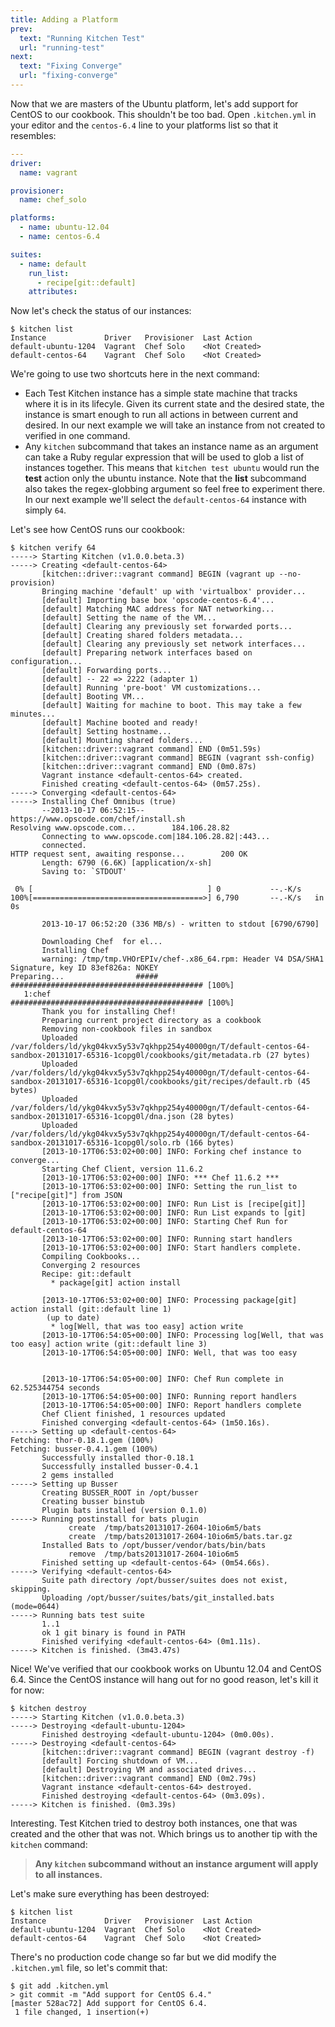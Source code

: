 ```yaml
---
title: Adding a Platform
prev:
  text: "Running Kitchen Test"
  url: "running-test"
next:
  text: "Fixing Converge"
  url: "fixing-converge"
---
```


Now that we are masters of the Ubuntu platform, let's add support for CentOS to our cookbook. This shouldn't be too bad. Open `.kitchen.yml` in your editor and the `centos-6.4` line to your platforms list so that it resembles:

~~~yaml
---
driver:
  name: vagrant

provisioner:
  name: chef_solo

platforms:
  - name: ubuntu-12.04
  - name: centos-6.4

suites:
  - name: default
    run_list:
      - recipe[git::default]
    attributes:
~~~

Now let's check the status of our instances:

~~~
$ kitchen list
Instance             Driver   Provisioner  Last Action
default-ubuntu-1204  Vagrant  Chef Solo    <Not Created>
default-centos-64    Vagrant  Chef Solo    <Not Created>
~~~

We're going to use two shortcuts here in the next command:

* Each Test Kitchen instance has a simple state machine that tracks where it is in its lifecyle. Given its current state and the desired state, the instance is smart enough to run all actions in between current and desired. In our next example we will take an instance from not created to verified in one command.
* Any `kitchen` subcommand that takes an instance name as an argument can take a Ruby regular expression that will be used to glob a list of instances together. This means that `kitchen test ubuntu` would run the **test** action only the ubuntu instance. Note that the **list** subcommand also takes the regex-globbing argument so feel free to experiment there. In our next example we'll select the `default-centos-64` instance with simply `64`.

Let's see how CentOS runs our cookbook:

~~~
$ kitchen verify 64
-----> Starting Kitchen (v1.0.0.beta.3)
-----> Creating <default-centos-64>
       [kitchen::driver::vagrant command] BEGIN (vagrant up --no-provision)
       Bringing machine 'default' up with 'virtualbox' provider...
       [default] Importing base box 'opscode-centos-6.4'...
       [default] Matching MAC address for NAT networking...
       [default] Setting the name of the VM...
       [default] Clearing any previously set forwarded ports...
       [default] Creating shared folders metadata...
       [default] Clearing any previously set network interfaces...
       [default] Preparing network interfaces based on configuration...
       [default] Forwarding ports...
       [default] -- 22 => 2222 (adapter 1)
       [default] Running 'pre-boot' VM customizations...
       [default] Booting VM...
       [default] Waiting for machine to boot. This may take a few minutes...
       [default] Machine booted and ready!
       [default] Setting hostname...
       [default] Mounting shared folders...
       [kitchen::driver::vagrant command] END (0m51.59s)
       [kitchen::driver::vagrant command] BEGIN (vagrant ssh-config)
       [kitchen::driver::vagrant command] END (0m0.87s)
       Vagrant instance <default-centos-64> created.
       Finished creating <default-centos-64> (0m57.25s).
-----> Converging <default-centos-64>
-----> Installing Chef Omnibus (true)
       --2013-10-17 06:52:15--  https://www.opscode.com/chef/install.sh
Resolving www.opscode.com...        184.106.28.82
       Connecting to www.opscode.com|184.106.28.82|:443...
       connected.
HTTP request sent, awaiting response...        200 OK
       Length: 6790 (6.6K) [application/x-sh]
       Saving to: `STDOUT'

 0% [                                       ] 0           --.-K/s
100%[======================================>] 6,790       --.-K/s   in 0s

       2013-10-17 06:52:20 (336 MB/s) - written to stdout [6790/6790]

       Downloading Chef  for el...
       Installing Chef
       warning: /tmp/tmp.VHOrEPIv/chef-.x86_64.rpm: Header V4 DSA/SHA1 Signature, key ID 83ef826a: NOKEY
Preparing...                #####  ########################################### [100%]
   1:chef                          ########################################### [100%]
       Thank you for installing Chef!
       Preparing current project directory as a cookbook
       Removing non-cookbook files in sandbox
       Uploaded /var/folders/ld/ykg04kvx5y53v7qkhpp254y40000gn/T/default-centos-64-sandbox-20131017-65316-1copg0l/cookbooks/git/metadata.rb (27 bytes)
       Uploaded /var/folders/ld/ykg04kvx5y53v7qkhpp254y40000gn/T/default-centos-64-sandbox-20131017-65316-1copg0l/cookbooks/git/recipes/default.rb (45 bytes)
       Uploaded /var/folders/ld/ykg04kvx5y53v7qkhpp254y40000gn/T/default-centos-64-sandbox-20131017-65316-1copg0l/dna.json (28 bytes)
       Uploaded /var/folders/ld/ykg04kvx5y53v7qkhpp254y40000gn/T/default-centos-64-sandbox-20131017-65316-1copg0l/solo.rb (166 bytes)
       [2013-10-17T06:53:02+00:00] INFO: Forking chef instance to converge...
       Starting Chef Client, version 11.6.2
       [2013-10-17T06:53:02+00:00] INFO: *** Chef 11.6.2 ***
       [2013-10-17T06:53:02+00:00] INFO: Setting the run_list to ["recipe[git]"] from JSON
       [2013-10-17T06:53:02+00:00] INFO: Run List is [recipe[git]]
       [2013-10-17T06:53:02+00:00] INFO: Run List expands to [git]
       [2013-10-17T06:53:02+00:00] INFO: Starting Chef Run for default-centos-64
       [2013-10-17T06:53:02+00:00] INFO: Running start handlers
       [2013-10-17T06:53:02+00:00] INFO: Start handlers complete.
       Compiling Cookbooks...
       Converging 2 resources
       Recipe: git::default
         * package[git] action install

       [2013-10-17T06:53:02+00:00] INFO: Processing package[git] action install (git::default line 1)
        (up to date)
         * log[Well, that was too easy] action write
       [2013-10-17T06:54:05+00:00] INFO: Processing log[Well, that was too easy] action write (git::default line 3)
       [2013-10-17T06:54:05+00:00] INFO: Well, that was too easy


       [2013-10-17T06:54:05+00:00] INFO: Chef Run complete in 62.525344754 seconds
       [2013-10-17T06:54:05+00:00] INFO: Running report handlers
       [2013-10-17T06:54:05+00:00] INFO: Report handlers complete
       Chef Client finished, 1 resources updated
       Finished converging <default-centos-64> (1m50.16s).
-----> Setting up <default-centos-64>
Fetching: thor-0.18.1.gem (100%)
Fetching: busser-0.4.1.gem (100%)
       Successfully installed thor-0.18.1
       Successfully installed busser-0.4.1
       2 gems installed
-----> Setting up Busser
       Creating BUSSER_ROOT in /opt/busser
       Creating busser binstub
       Plugin bats installed (version 0.1.0)
-----> Running postinstall for bats plugin
             create  /tmp/bats20131017-2604-10io6m5/bats
             create  /tmp/bats20131017-2604-10io6m5/bats.tar.gz
       Installed Bats to /opt/busser/vendor/bats/bin/bats
             remove  /tmp/bats20131017-2604-10io6m5
       Finished setting up <default-centos-64> (0m54.66s).
-----> Verifying <default-centos-64>
       Suite path directory /opt/busser/suites does not exist, skipping.
       Uploading /opt/busser/suites/bats/git_installed.bats (mode=0644)
-----> Running bats test suite
       1..1
       ok 1 git binary is found in PATH
       Finished verifying <default-centos-64> (0m1.11s).
-----> Kitchen is finished. (3m43.47s)
~~~

Nice! We've verified that our cookbook works on Ubuntu 12.04 and CentOS 6.4. Since the CentOS instance will hang out for no good reason, let's kill it for now:

~~~
$ kitchen destroy
-----> Starting Kitchen (v1.0.0.beta.3)
-----> Destroying <default-ubuntu-1204>
       Finished destroying <default-ubuntu-1204> (0m0.00s).
-----> Destroying <default-centos-64>
       [kitchen::driver::vagrant command] BEGIN (vagrant destroy -f)
       [default] Forcing shutdown of VM...
       [default] Destroying VM and associated drives...
       [kitchen::driver::vagrant command] END (0m2.79s)
       Vagrant instance <default-centos-64> destroyed.
       Finished destroying <default-centos-64> (0m3.09s).
-----> Kitchen is finished. (0m3.39s)
~~~

Interesting. Test Kitchen tried to destroy both instances, one that was created and the other that was not. Which brings us to another tip with the `kitchen` command:

> **Any `kitchen` subcommand without an instance argument will apply to all instances.**

Let's make sure everything has been destroyed:

~~~
$ kitchen list
Instance             Driver   Provisioner  Last Action
default-ubuntu-1204  Vagrant  Chef Solo    <Not Created>
default-centos-64    Vagrant  Chef Solo    <Not Created>
~~~

There's no production code change so far but we did modify the `.kitchen.yml` file, so let's commit that:

~~~
$ git add .kitchen.yml
> git commit -m "Add support for CentOS 6.4."
[master 528ac72] Add support for CentOS 6.4.
 1 file changed, 1 insertion(+)
~~~
